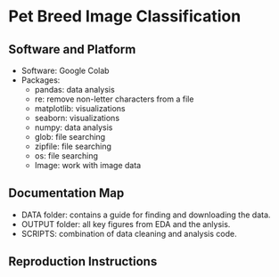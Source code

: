 # Pet Breed Image Classification

## Software and Platform
- Software: Google Colab
- Packages:
  - pandas: data analysis
  - re: remove non-letter characters from a file
  - matplotlib: visualizations
  - seaborn: visualizations
  - numpy: data analysis
  - glob: file searching
  - zipfile: file searching
  - os: file searching
  - Image: work with image data

## Documentation Map
- DATA folder: contains a guide for finding and downloading the data.
- OUTPUT folder: all key figures from EDA and the anlysis.
- SCRIPTS: combination of data cleaning and analysis code.

## Reproduction Instructions
